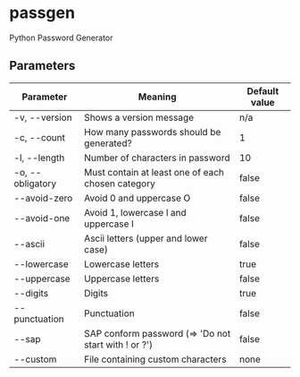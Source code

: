 # passgen
Python Password Generator

## Parameters

| Parameter        | Meaning                                              | Default value |
|------------------|------------------------------------------------------|---------------|
| -v, --version    | Shows a version message                              | n/a           |
| -c, --count      | How many passwords should be generated?              | 1             |
| -l, --length     | Number of characters in password                     | 10            |
| -o, --obligatory | Must contain at least one of each chosen category    | false         |
| --avoid-zero     | Avoid 0 and uppercase O                              | false         |
| --avoid-one      | Avoid 1, lowercase l and uppercase I                 | false         |
| --ascii          | Ascii letters (upper and lower case)                 | false         |
| --lowercase      | Lowercase letters                                    | true          |
| --uppercase      | Uppercase letters                                    | false         |
| --digits         | Digits                                               | true          |
| --punctuation    | Punctuation                                          | false         |
| --sap            | SAP conform password (=> 'Do not start with ! or ?') | false         |
| --custom         | File containing custom characters                    | none          |
